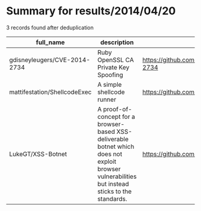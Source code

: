
# Summary for results/2014/04/20
    
3 records found after deduplication

| full_name | description | html_url | matched_list | matched_count | pushed_at | size | stargazers_count | language | forks_count |
|------------------------------|---------------------------------------------------------------------------------------------------------------------------------------------------|-------------------------------------------------|----------------|-----------------|---------------------------|--------|--------------------|------------|---------------|
| gdisneyleugers/CVE-2014-2734 | Ruby OpenSSL CA Private Key Spoofing | https://github.com/gdisneyleugers/CVE-2014-2734 | ['cve-2'] | 1 | 2014-04-20 16:52:02+00:00 | 128 | 0 | nan | 0 |
| mattifestation/ShellcodeExec | A simple shellcode runner | https://github.com/mattifestation/ShellcodeExec | ['shellcode'] | 1 | 2014-04-20 00:33:09+00:00 | 114 | 23 | C | 26 |
| LukeGT/XSS-Botnet | A proof-of-concept for a browser-based XSS-deliverable botnet which does not exploit browser vulnerabilities but instead sticks to the standards. | https://github.com/LukeGT/XSS-Botnet | ['exploit'] | 1 | 2014-04-20 09:56:11+00:00 | 260 | 23 | JavaScript | 11 |

